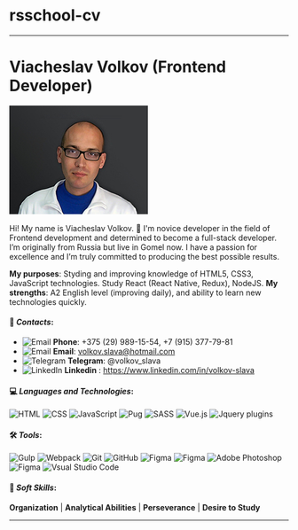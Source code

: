 # rsschool-cv
***

# Viacheslav Volkov (Frontend Developer)

![avatar](avatar/avatar.jpg "demo avatar")

Hi! My name is Viacheslav Volkov. 👋 I'm novice developer in the field of Frontend development and determined to become a full-stack developer. I’m originally from Russia but live in Gomel now. I have a passion for excellence and I’m truly committed to producing the best possible results.

**My purposes**: Styding and improving knowledge of HTML5, CSS3, JavaScript technologies. Study React (React Native, Redux), NodeJS.
**My strengths**: A2 English level (improving daily), and ability to learn new technologies quickly.

#### 💬 *Contacts*:
+ ![Email](https://img.shields.io/badge/☎️-404040?style=flat) **Phone**: +375 (29) 989-15-54, +7 (915) 377-79-81
+ ![Email](https://img.shields.io/badge/-404040?style=flat&logo=Mail.Ru) **Email**: volkov.slava@hotmail.com
+ ![Telegram](https://img.shields.io/badge/-404040?style=flat&logo=telegram) **Telegram**: @volkov_slava
+ ![LinkedIn](https://img.shields.io/badge/-404040?style=flat&logo=linkedin) **Linkedin** : https://www.linkedin.com/in/volkov-slava

#### 💻 *Languages and Technologies*:
![HTML](https://img.shields.io/badge/-HTML-404040?style=flat&logo=html5) ![CSS](https://img.shields.io/badge/-CSS-404040?style=flat&logo=CSS3&logoColor=1572B6) ![JavaScript](https://img.shields.io/badge/-JavaScript-404040?style=flat&logo=javaScript) ![Pug](https://img.shields.io/badge/-Pug-404040?style=flat&logo=pug) ![SASS](https://img.shields.io/badge/-SASS-404040?style=flat&logo=sass) ![Vue.js](https://img.shields.io/badge/-Vue.js-404040?style=flat&logo=Vue.js) ![Jquery plugins](https://img.shields.io/badge/-Jquery_plugins-404040?style=flat&logo=jquery)

#### 🛠 *Tools*:
![Gulp](https://img.shields.io/badge/-Gulp-404040?style=flat&logo=gulp) ![Webpack](https://img.shields.io/badge/-Webpack-404040?style=flat&logo=webpack) ![Git](https://img.shields.io/badge/-Git-404040?style=flat&logo=git) ![GitHub](https://img.shields.io/badge/-GitHub-404040?style=flat&logo=github) ![Figma](https://img.shields.io/badge/-NPM-404040?style=flat&logo=npm) ![Figma](https://img.shields.io/badge/-Yarn-404040?style=flat&logo=yarn) ![Adobe Photoshop](https://img.shields.io/badge/-Photoshop-404040?style=flat&logo=adobe-photoshop) ![Figma](https://img.shields.io/badge/-Figma-404040?style=flat&logo=figma) ![Vsual Studio Code](https://img.shields.io/badge/-Visual_Studio_Code-404040?style=flat&logo=visual-studio-code&logoColor=007ACC)

#### 👦 *Soft Skills*:
**Organization** | **Analytical Abilities** | **Perseverance** | **Desire to Study**
***